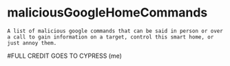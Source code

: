 # maliciousGoogleHomeCommands

```
A list of malicious google commands that can be said in person or over a call to gain information on a target, control this smart home, or just annoy them.
```
#FULL CREDIT GOES TO CYPRESS (me)
